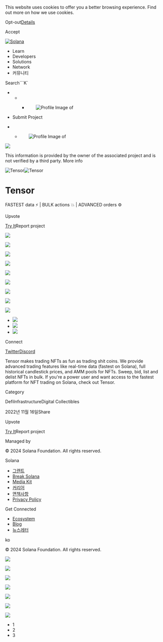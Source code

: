 This website uses cookies to offer you a better browsing experience. Find out
more on how we use cookies.

Opt-out[Details](/ko/privacy-policy#collection-of-information)

Accept

[![Solana](/_next/static/media/logotype.e4df684f.svg)](/ko)

  * Learn
  * Developers
  * Solutions
  * Network
  * 커뮤니티

Search```K`

  *   *   * ![](data:image/svg+xml,%3csvg%20xmlns=%27http://www.w3.org/2000/svg%27%20version=%271.1%27%20width=%2728%27%20height=%2728%27/%3e)![Profile Image of ](/_next/static/media/ecosystem_user.7ebb52fa.svg)

  * Submit Project
  *   * ![](data:image/svg+xml,%3csvg%20xmlns=%27http://www.w3.org/2000/svg%27%20version=%271.1%27%20width=%2728%27%20height=%2728%27/%3e)![Profile Image of ](/_next/static/media/ecosystem_user.7ebb52fa.svg)

![](/_next/image?url=%2F_next%2Fstatic%2Fmedia%2Fhero.631479cd.png&w=3840&q=75)

This information is provided by the owner of the associated project and is not
verified by a third party. More info

![Tensor](/_next/image?url=%2Fapi%2Fprojectimg%2Fclaj7nrkg004208mee5ted6l5%3Ftype%3DLOGO&w=3840&q=75)![Tensor](/_next/image?url=%2Fapi%2Fprojectimg%2Fclaj7nrkg004208mee5ted6l5%3Ftype%3DLOGO&w=3840&q=75)

# Tensor

FASTEST data ⚡️ | BULK actions 💥 | ADVANCED orders ⚙️

Upvote

[Try It](https://www.tensor.trade)Report project

![](/api/projectimg/claj7nrkg004208mee5ted6l5?type=IMG&number=0)

![](/api/projectimg/claj7nrkg004208mee5ted6l5?type=IMG&number=1)

![](/api/projectimg/claj7nrkg004208mee5ted6l5?type=IMG&number=2)

![](/api/projectimg/claj7nrkg004208mee5ted6l5?type=IMG&number=0)

![](/api/projectimg/claj7nrkg004208mee5ted6l5?type=IMG&number=1)

![](/api/projectimg/claj7nrkg004208mee5ted6l5?type=IMG&number=2)

![](/api/projectimg/claj7nrkg004208mee5ted6l5?type=IMG&number=0)

![](/api/projectimg/claj7nrkg004208mee5ted6l5?type=IMG&number=1)

![](/api/projectimg/claj7nrkg004208mee5ted6l5?type=IMG&number=2)

  * ![](/_next/image?url=%2Fapi%2Fprojectimg%2Fclaj7nrkg004208mee5ted6l5%3Ftype%3DIMG%26number%3D0&w=3840&q=75)
  * ![](/_next/image?url=%2Fapi%2Fprojectimg%2Fclaj7nrkg004208mee5ted6l5%3Ftype%3DIMG%26number%3D1&w=3840&q=75)
  * ![](/_next/image?url=%2Fapi%2Fprojectimg%2Fclaj7nrkg004208mee5ted6l5%3Ftype%3DIMG%26number%3D2&w=3840&q=75)

Connect

[Twitter](https://twitter.com/tensor_hq)[Discord](https://discord.com/invite/a8spfqxEpC)

Tensor makes trading NFTs as fun as trading shit coins. We provide advanced
trading features like real-time data (fastest on Solana), full historical
candlestick prices, and AMM pools for NFTs. Sweep, bid, list and delist NFTs
in bulk. If you're a power user and want access to the fastest platform for
NFT trading on Solana, check out Tensor.

Category

DefiInfrastructureDigital Collectibles

2022년 11월 16일Share

Upvote

[Try It](https://www.tensor.trade)Report project

Managed by

[](/ko)

[](/youtube)[](/twitter)[](/discord)[](/reddit)[](/github)[](/telegram)

© 2024 Solana Foundation. All rights reserved.

Solana

  * [그랜트](https://solana.org/grants)
  * [Break Solana](https://break.solana.com/)
  * [Media Kit](/ko/branding)
  * [커리어](https://jobs.solana.com/)
  * [면책사항](/ko/tos)
  * [Privacy Policy](/ko/privacy-policy)

Get Connected

  * [Ecosystem](/ko/ecosystem)
  * [Blog](/ko/news)
  * [뉴스레터](/ko/newsletter)

ko

© 2024 Solana Foundation. All rights reserved.

![](/api/projectimg/claj7nrkg004208mee5ted6l5?type=IMG&number=2)

![](/api/projectimg/claj7nrkg004208mee5ted6l5?type=IMG&number=0)

![](/api/projectimg/claj7nrkg004208mee5ted6l5?type=IMG&number=1)

![](/api/projectimg/claj7nrkg004208mee5ted6l5?type=IMG&number=2)

![](/api/projectimg/claj7nrkg004208mee5ted6l5?type=IMG&number=0)

![](/api/projectimg/claj7nrkg004208mee5ted6l5?type=IMG&number=1)

![](/api/projectimg/claj7nrkg004208mee5ted6l5?type=IMG&number=2)

  * 1
  * 2
  * 3

